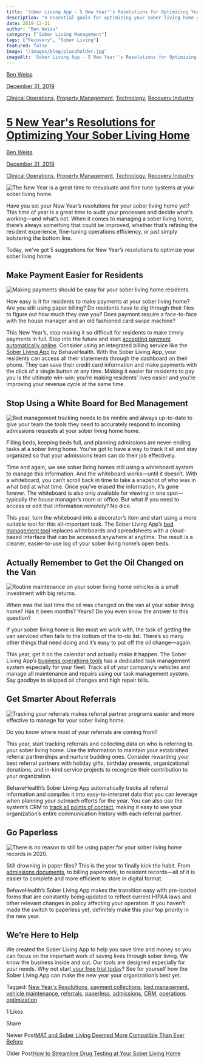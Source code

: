 ```yaml
---
title: 'Sober Living App - 5 New Year''s Resolutions for Optimizing Your Sober Living Home'
description: "5 essential goals for optimizing your sober living home year-round. Management insights from the Sober Living App blog archives."
date: 2019-12-31
author: "Ben Weiss"
category: ["Sober Living Management"]
tags: ["Recovery", "Sober Living"]
featured: false
image: "/images/blog/placeholder.jpg"
imageAlt: 'Sober Living App - 5 New Year''s Resolutions for Optimizing Your Sober Living Home'
---
```


[Ben Weiss](../../../../sober-living-app-blog%EF%B9%96author=5a811b27db7926c296af1851.html)

[December 31, 2019](5-new-years-resolutions-for-optimizing-your-sober-living-homenbsp.html)

[Clinical Operations](../../../category/Clinical+Operations.html), [Property Management](../../../category/Property+Management.html), [Technology](../../../category/Technology.html), [Recovery Industry](../../../category/Recovery+Industry.html)

#  [5 New Year's Resolutions for Optimizing Your Sober Living Home ](5-new-years-resolutions-for-optimizing-your-sober-living-homenbsp.html)

[Ben Weiss](../../../../sober-living-app-blog%EF%B9%96author=5a811b27db7926c296af1851.html)

[December 31, 2019](5-new-years-resolutions-for-optimizing-your-sober-living-homenbsp.html)

[Clinical Operations](../../../category/Clinical+Operations.html), [Property Management](../../../category/Property+Management.html), [Technology](../../../category/Technology.html), [Recovery Industry](../../../category/Recovery+Industry.html)

![The New Year is a great time to reevaluate and fine tune systems at your sober living home.](/images/blog/5-new-years-resolutions-for-optimizing-your-sober-living-homenbsp/fireworks.png)

Have you set your New Year’s resolutions for your sober living home yet? This time of year is a great time to audit your processes and decide what’s working—and what’s not. When it comes to managing a sober living home, there’s always something that could be improved, whether that’s refining the resident experience, fine-tuning operations efficiency, or just simply bolstering the bottom line. 

Today, we’ve got 5 suggestions for New Year’s resolutions to optimize your sober living home. 

## Make Payment Easier for Residents

![Making payments should be easy for your sober living home residents.](/images/blog/5-new-years-resolutions-for-optimizing-your-sober-living-homenbsp/wallet.png)

How easy is it for residents to make payments at your sober living home? Are you still using paper billing? Do residents have to dig through their files to figure out how much they owe you? Does payment require a face-to-face with the house manager and an old fashioned card swipe machine? 

This New Year’s, stop making it so difficult for residents to make timely payments in full. Step into the future and start [accepting payment automatically online](../../../../features.html#mobile). Consider using an integrated billing service like the [Sober Living App](../../../../index.html) by BehaveHealth. With the Sober Living App, your residents can access all their statements through the dashboard on their phone. They can save their credit card information and make payments with the click of a single button at any time. Making it easier for residents to pay you is the ultimate win-win: you’re making residents’ lives easier and you’re improving your revenue cycle at the same time.

## Stop Using a White Board for Bed Management 

![Bed management tracking needs to be nimble and always up-to-date to give your team the tools they need to accurately respond to incoming admissions requests at your sober living home home.](/images/blog/5-new-years-resolutions-for-optimizing-your-sober-living-homenbsp/whiteboard.png)

Filling beds, keeping beds full, and planning admissions are never-ending tasks at a sober living home. You’ve got to have a way to track it all and stay organized so that your admissions team can do their job effectively.  

Time and again, we see sober living homes still using a whiteboard system to manage this information. And the whiteboard works—until it doesn’t. With a whiteboard, you can’t scroll back in time to take a snapshot of who was in what bed at what time. Once you’ve erased the information, it’s gone forever. The whiteboard is also only available for viewing in one spot—typically the house manager’s room or office. But what if you need to access or edit that information remotely? No dice. 

This year, turn the whiteboard into a decorator’s item and start using a more suitable tool for this all-important task. The Sober Living App’s [bed management tool](../../../../housing.html) replaces whiteboards and spreadsheets with a cloud-based interface that can be accessed anywhere at anytime. The result is a cleaner, easier-to-use log of your sober living home’s open beds.

## Actually Remember to Get the Oil Changed on the Van

![Routine maintenance on your sober living home vehicles is a small investment with big returns.](/images/blog/5-new-years-resolutions-for-optimizing-your-sober-living-homenbsp/oil_change.png)

When was the last time the oil was changed on the van at your sober living home? Has it been months? Years? Do you even know the answer to this question?

If your sober living home is like most we work with, the task of getting the van serviced often falls to the bottom of the to-do list. There’s so many other things that need doing and it’s easy to put off the oil change—again. 

This year, get it on the calendar and actually make it happen. The Sober Living App’s [business operations tools](../../../../operations.html) has a dedicated task management system especially for your fleet. Track all of your company’s vehicles and manage all maintenance and repairs using our task management system. Say goodbye to skipped oil changes and high repair bills. 

## Get Smarter About Referrals 

![Tracking your referrals makes referral partner programs easier and more effective to manage for your sober living home.](/images/blog/5-new-years-resolutions-for-optimizing-your-sober-living-homenbsp/handshake.png)

Do you know where most of your referrals are coming from? 

This year, start tracking referrals and collecting data on who is referring to your sober living home. Use the information to maintain your established referral partnerships and nurture budding ones. Consider rewarding your best referral partners with holiday gifts, birthday presents, organizational donations, and in-kind service projects to recognize their contribution to your organization.

BehaveHealth’s Sober Living App automatically tracks all referral information and compiles it into easy-to-interpret data that you can leverage when planning your outreach efforts for the year. You can also use the system’s CRM to [track all points of contact](../../../../features.html#organizations), making it easy to see your organization’s entire communication history with each referral partner. 

## Go Paperless 

![There is no reason to still be using paper for your sober living home records in 2020.](/images/blog/5-new-years-resolutions-for-optimizing-your-sober-living-homenbsp/stacks_of_paper.png)

Still drowning in paper files? This is the year to finally kick the habit. From [admissions documents](../../../../admission.html), to billing paperwork, to resident records—all of it is easier to complete and more efficient to store in digital format. 

BehaveHealth’s Sober Living App makes the transition easy with pre-loaded forms that are constantly being updated to reflect current HIPAA laws and other relevant changes in policy affecting your operation. If you haven’t made the switch to paperless yet, definitely make this your top priority in the new year. 

## We’re Here to Help 

We created the Sober Living App to help you save time and money so you can focus on the important work of saving lives through sober living. We know the business inside and out. Our tools are designed especially for your needs. Why not start[ ](https://signup.behavehealth.com/)[ your free trial today](https://behavehealth.com/get-started)? See for yourself how the Sober Living App can make the new year your organization’s best yet.

Tagged: [New Year's Resolutions](../../../tag/New+Year's+Resolutions.html), [payment collections](../../../tag/payment+collections.html), [bed management](../../../tag/bed+management.html), [vehicle maintenance](https://soberlivingapp.com/sober-living-app-blog/tag/vehicle+maintenance), [referrals](../../../tag/referrals.html), [paperless](https://soberlivingapp.com/sober-living-app-blog/tag/paperless), [admissions](../../../tag/admissions.html), [CRM](https://soberlivingapp.com/sober-living-app-blog/tag/CRM), [operations optimization](https://soberlivingapp.com/sober-living-app-blog/tag/operations+optimization)

1 Likes

Share

Newer Post[MAT and Sober Living Deemed More Compatible Than Ever Before](../../../2020/1/21/mat-and-sober-living-deemed-more-compatible-than-ever-before.html)

Older Post[How to Streamline Drug Testing at Your Sober Living Home](../17/how-to-streamline-drug-testing-at-your-sober-living-home.html)